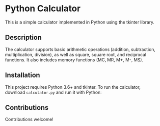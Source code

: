 # Python Calculator

This is a simple calculator implemented in Python using the tkinter library.

## Description

The calculator supports basic arithmetic operations (addition, subtraction, multiplication, division), as well as square, square root, and reciprocal functions. It also includes memory functions (MC, MR, M+, M-, MS).

## Installation

This project requires Python 3.6+ and tkinter. To run the calculator, download `calculator.py` and run it with Python:

## Contributions

Contributions welcome!


